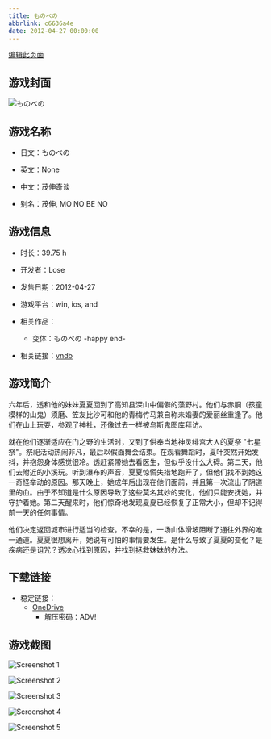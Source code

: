 ```yaml
---
title: ものべの
abbrlink: c6636a4e
date: 2012-04-27 00:00:00
---
```

[编辑此页面](https://github.com/ACG-3/ADV3-source/blob/main/source/_posts/games/%E3%82%82%E3%81%AE%E3%81%B9%E3%81%AE%20-happy%20end-.md)

## 游戏封面

![ものべの](https://pan.timero.xyz/onedrive/img_lib_001/%E3%82%82%E3%81%AE%E3%81%B9%E3%81%AE%20-happy%20end-_cover.avif)


## 游戏名称

- 日文：ものべの
- 英文：None
- 中文：茂伸奇谈

- 别名：茂伸, MO NO BE NO


## 游戏信息

- 时长：39.75 h
- 开发者：Lose
- 发售日期：2012-04-27
- 游戏平台：win, ios, and
- 相关作品：
   - 变体：ものべの -happy end-

- 相关链接：[vndb](https://vndb.org/v8435)


## 游戏简介

六年后，透和他的妹妹夏夏回到了高知县深山中偏僻的藻野村。他们与赤胴（孩童模样的山鬼）须磨、笠友比沙可和他的青梅竹马兼自称未婚妻的爱丽丝重逢了。他们在山上玩耍，参观了神社，还像过去一样被乌斯鬼图库拜访。

就在他们逐渐适应在门之野的生活时，又到了供奉当地神灵绯宫大人的夏祭 "七星祭"。祭祀活动热闹非凡，最后以假面舞会结束。在观看舞蹈时，夏叶突然开始发抖，并抱怨身体感觉很冷。透赶紧带她去看医生，但似乎没什么大碍。第二天，他们去附近的小溪玩。听到瀑布的声音，夏夏惊慌失措地跑开了，但他们找不到她这一奇怪举动的原因。那天晚上，她成年后出现在他们面前，并且第一次流出了阴道里的血。由于不知道是什么原因导致了这些莫名其妙的变化，他们只能安抚她，并守护着她。第二天醒来时，他们惊奇地发现夏夏已经恢复了正常大小，但却不记得前一天的任何事情。

他们决定返回城市进行适当的检查。不幸的是，一场山体滑坡阻断了通往外界的唯一通道。夏夏很想离开，她说有可怕的事情要发生。是什么导致了夏夏的变化？是疾病还是诅咒？透决心找到原因，并找到拯救妹妹的办法。




## 下载链接

- 稳定链接：
    - [OneDrive](https://pan.timero.xyz/onedrive/adv_lib_001/%E3%82%82%E3%81%AE%E3%81%B9%E3%81%AE%20-happy%20end-)
        - 解压密码：ADV!



## 游戏截图


![Screenshot 1](https://pan.timero.xyz/onedrive/img_lib_001/%E3%82%82%E3%81%AE%E3%81%B9%E3%81%AE%20-happy%20end-_Screenshot_1.avif)

![Screenshot 2](https://pan.timero.xyz/onedrive/img_lib_001/%E3%82%82%E3%81%AE%E3%81%B9%E3%81%AE%20-happy%20end-_Screenshot_2.avif)

![Screenshot 3](https://pan.timero.xyz/onedrive/img_lib_001/%E3%82%82%E3%81%AE%E3%81%B9%E3%81%AE%20-happy%20end-_Screenshot_3.avif)

![Screenshot 4](https://pan.timero.xyz/onedrive/img_lib_001/%E3%82%82%E3%81%AE%E3%81%B9%E3%81%AE%20-happy%20end-_Screenshot_4.avif)

![Screenshot 5](https://pan.timero.xyz/onedrive/img_lib_001/%E3%82%82%E3%81%AE%E3%81%B9%E3%81%AE%20-happy%20end-_Screenshot_5.avif)

